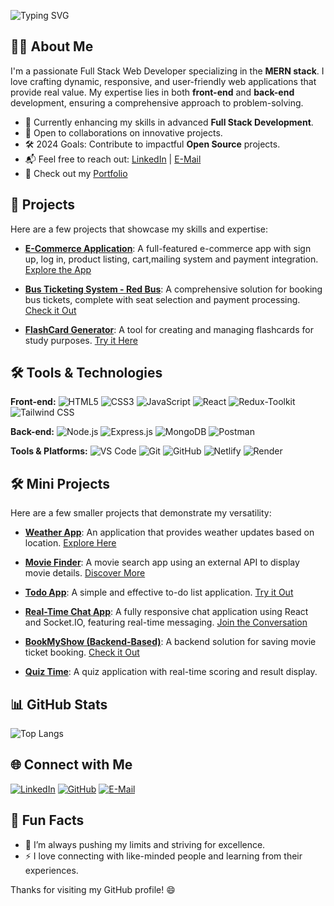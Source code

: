 
![Typing SVG](https://readme-typing-svg.herokuapp.com?font=Fira+Code&color=00000&size28&lines=Hello!+I'm+Ashvary+Gidian;Full+Stack+Developer;Creating+Digital+Experiences)



## 👨‍💻 About Me

I'm a passionate Full Stack Web Developer specializing in the **MERN stack**. I love crafting dynamic, responsive, and user-friendly web applications that provide real value. My expertise lies in both **front-end** and **back-end** development, ensuring a comprehensive approach to problem-solving.

- 🌱 Currently enhancing my skills in advanced **Full Stack Development**.
- 🤝 Open to collaborations on innovative projects.
- 🛠️ 2024 Goals: Contribute to impactful **Open Source** projects.
- 📬 Feel free to reach out: [LinkedIn](https://www.linkedin.com/in/ashvary-gidian) | [E-Mail](mailto:ashvarygidian1996@gmail.com)
- 🌟 Check out my [Portfolio](https://ashvary-gidian.netlify.app/)

## 💼 Projects

Here are a few projects that showcase my skills and expertise:

- **[E-Commerce Application](https://github.com/Ashvary1996/e-com-app)**: A full-featured e-commerce app with sign up, log in, product listing, cart,mailing system and payment integration. [Explore the App](https://ecom-app-by-ashvary.netlify.app/)

- **[Bus Ticketing System - Red Bus](https://github.com/Ashvary1996/RedBus)**: A comprehensive solution for booking bus tickets, complete with seat selection and payment processing. [Check it Out](https://red-bus-by-ashvary.netlify.app/)

- **[FlashCard Generator](https://github.com/Ashvary1996/flashcardgenerator)**: A tool for creating and managing flashcards for study purposes. [Try it Here](https://flashcardgenerator4.netlify.app/)

## 🛠️ Tools & Technologies

**Front-end:**
![HTML5](https://img.shields.io/badge/HTML5-E34F26?style=flat-square&logo=html5&logoColor=white)
![CSS3](https://img.shields.io/badge/CSS3-1572B6?style=flat-square&logo=css3&logoColor=white)
![JavaScript](https://img.shields.io/badge/JavaScript-F7DF1E?style=flat-square&logo=javascript&logoColor=black)
![React](https://img.shields.io/badge/React-61DAFB?style=flat-square&logo=react&logoColor=black)
![Redux-Toolkit](https://img.shields.io/badge/Redux-764ABC?style=flat-square&logo=redux&logoColor=white)
![Tailwind CSS](https://img.shields.io/badge/Tailwind_CSS-38B2AC?style=flat-square&logo=tailwind-css&logoColor=white)

**Back-end:**
![Node.js](https://img.shields.io/badge/Node.js-339933?style=flat-square&logo=node.js&logoColor=white)
![Express.js](https://img.shields.io/badge/Express.js-000000?style=flat-square&logo=express&logoColor=white)
![MongoDB](https://img.shields.io/badge/MongoDB-4EA94B?style=flat-square&logo=mongodb&logoColor=white)
![Postman](https://img.shields.io/badge/Postman-FF6C37?style=flat-square&logo=postman&logoColor=white)

**Tools & Platforms:**
![VS Code](https://img.shields.io/badge/VS%20Code-007ACC?style=flat-square&logo=visual-studio-code&logoColor=white)
![Git](https://img.shields.io/badge/Git-F05032?style=flat-square&logo=git&logoColor=white)
![GitHub](https://img.shields.io/badge/GitHub-181717?style=flat-square&logo=github&logoColor=white)
![Netlify](https://img.shields.io/badge/Netlify-00C7B7?style=flat-square&logo=netlify&logoColor=white)
![Render](https://img.shields.io/badge/Render-430098?style=flat-square&logo=heroku&logoColor=white)

## 🛠️ Mini Projects

Here are a few smaller projects that demonstrate my versatility:

- **[Weather App](https://github.com/Ashvary1996/weather_app)**: An application that provides weather updates based on location. [Explore Here](https://weather-app-ashvary.netlify.app/)

- **[Movie Finder](https://github.com/Ashvary1996/movie_finder)**: A movie search app using an external API to display movie details. [Discover More](https://movies-finder-app-v2.netlify.app/)

- **[Todo App](https://github.com/Ashvary1996/todo_app)**: A simple and effective to-do list application. [Try it Out](https://mytodoapp-v2.netlify.app/)

- **[Real-Time Chat App](https://github.com/Ashvary1996/chatify)**: A fully responsive chat application using React and Socket.IO, featuring real-time messaging. [Join the Conversation](https://chatifybyashvary.netlify.app/)

- **[BookMyShow (Backend-Based)](https://github.com/Ashvary1996/bookmyshow)**: A backend solution for saving movie ticket booking. [Check it Out](https://bookmyshow-3.netlify.app/)

- **[Quiz Time](https://github.com/Ashvary1996/quiz_time)**: A quiz application with real-time scoring and result display.
<!--[Start Quizzing](https://quiz-time-by-ashvary.netlify.app/)-->

## 📊 GitHub Stats

![Top Langs](https://github-readme-stats.vercel.app/api/top-langs/?username=Ashvary1996&layout=compact&theme=radical)

## 🌐 Connect with Me

[![LinkedIn](https://img.shields.io/badge/LinkedIn-0A66C2?style=for-the-badge&logo=linkedin&logoColor=white)](https://www.linkedin.com/in/ashvary-gidian)
[![GitHub](https://img.shields.io/badge/GitHub-181717?style=for-the-badge&logo=github&logoColor=white)](https://github.com/Ashvary1996)
[![E-Mail](https://img.shields.io/badge/Email-D14836?style=for-the-badge&logo=gmail&logoColor=white)](mailto:ashvarygidian1996@gmail.com)

## 🎯 Fun Facts

- 🧗 I’m always pushing my limits and striving for excellence.
- ⚡ I love connecting with like-minded people and learning from their experiences.

Thanks for visiting my GitHub profile! 😄
